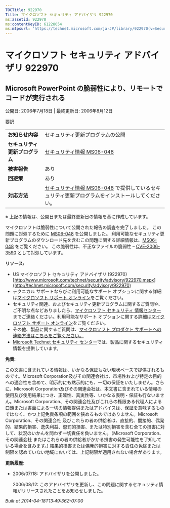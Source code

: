 ```yaml
---
TOCTitle: 922970
Title: マイクロソフト セキュリティ アドバイザリ 922970
ms:assetid: 922970
ms:contentKeyID: 61228054
ms:mtpsurl: 'https://technet.microsoft.com/ja-JP/library/922970(v=Security.10)'
---
```


マイクロソフト セキュリティ アドバイザリ 922970
===============================================

Microsoft PowerPoint の脆弱性により、リモートでコードが実行される
-----------------------------------------------------------------

公開日: 2006年7月18日 | 最終更新日: 2006年8月12日

要訳

|                                |                                                                                                                                                           |
|--------------------------------|-----------------------------------------------------------------------------------------------------------------------------------------------------------|
| **お知らせ内容**               | セキュリティ更新プログラムの公開                                                                                                                          |
| **セキュリティ更新プログラム** | [セキュリティ情報 MS06-048](http://technet.microsoft.com/security/bulletin/ms06-048)                                                                      |
| **被害報告**                   | あり                                                                                                                                                      |
| **回避策**                     | あり                                                                                                                                                      |
| **対応方法**                   | [セキュリティ情報 MS06-048](http://technet.microsoft.com/security/bulletin/ms06-048) で提供しているセキュリティ更新プログラムをインストールしてください。 |

※ 上記の情報は、公開日または最終更新日の情報を基に作成しています。

マイクロソフトは脆弱性について公開された報告の調査を完了しました。 この問題に対処するために [MS06-048](http://technet.microsoft.com/security/bulletin/ms06-048) を公開しました。 利用可能なセキュリティ更新プログラムのダウンロード先を含むこの問題に関する詳細情報は、[MS06-048](http://technet.microsoft.com/security/bulletin/ms06-048) をご覧ください。 この脆弱性は、不正なファイルの脆弱性 – [CVE-2006-3590](http://www.cve.mitre.org/cgi-bin/cvename.cgi?name=cve-2006-3590) として対処しています。

**リソース:**

-   US マイクロソフト セキュリティ アドバイザリ (922970)
    [http://www.microsoft.com/technet/security/advisory/922970.mspx](http://technet.microsoft.com/security/advisory/922970)
-   テクニカル サポートならびに利用可能なサポート オプションに関する詳細は[マイクロソフト サポート オンライン](http://support.microsoft.com/)をご覧ください。
-   セキュリティ関連、およびセキュリティ更新プログラムに関するご質問や、ご不明な点などありましたら、[マイクロソフト セキュリティ 情報センター](http://www.microsoft.com/japan/security/sicinfo.mspx)までご連絡ください。利用可能なサポート オプションに関する詳細は[マイクロソフト サポート オンライン](http://support.microsoft.com/)をご覧ください。
-   その他、製品に関するご質問は、[マイクロソフト プロダクト サポートへの連絡方法はこちらをご覧ください。](http://support.microsoft.com/select/?target=assistance)
-   [Microsoft Technet セキュリティ センター](http://technet.microsoft.com/ja-jp/security/default.aspx)では、製品に関するセキュリティ情報を提供しています。

**免責:**

この文書に含まれている情報は、いかなる保証もない現状ベースで提供されるものです。Microsoft Corporation及びその関連会社は、市場性および特定の目的への適合性を含めて、明示的にも黙示的にも、一切の保証をいたしません。さらに、Microsoft Corporation及びその関連会社は、本文書に含まれている情報の使用及び使用結果につき、正確性、真実性等、いかなる表明・保証も行ないません。Microsoft Corporation、その関連会社及びこれらの権限ある代理人による口頭または書面による一切の情報提供またはアドバイスは、保証を意味するものではなく、かつ上記免責条項の範囲を狭めるものではありません。Microsoft Corporation、その関連会社 及びこれらの者の供給者は、直接的、間接的、偶発的、結果的損害、逸失利益、懲罰的損害、または特別損害を含む全ての損害に対して、状況のいかんを問わず一切責任を負いません。（Microsoft Corporation、その関連会社 またはこれらの者の供給者がかかる損害の発生可能性を了知している場合を含みます。) 結果的損害または偶発的損害に対する責任の免除または制限を認めていない地域においては、上記制限が適用されない場合があります。

**更新履歴:**

-   2006/07/18: アドバイザリを公開しました。

    2006/08/12: このアドバイザリを更新し、この問題に関するセキュリティ情報がリリースされたことをお知らせしました。

*Built at 2014-04-18T13:49:36Z-07:00*